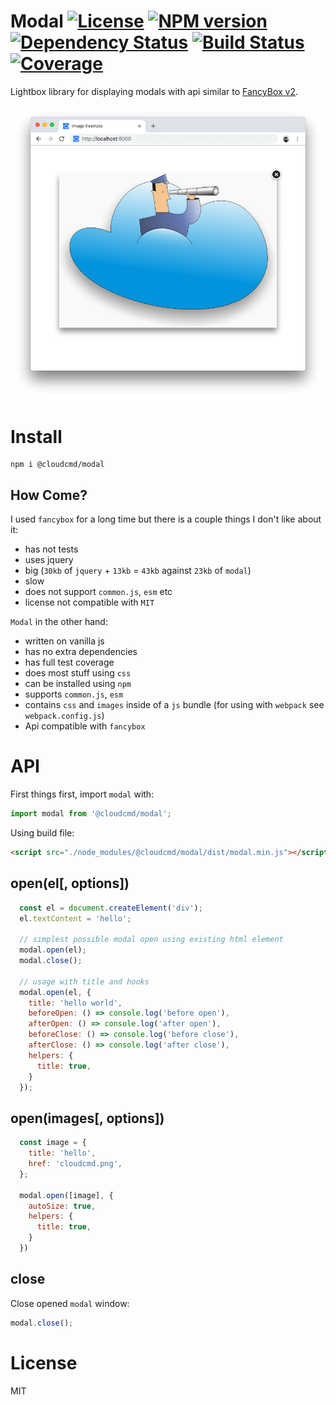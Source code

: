 # Modal [![License][LicenseIMGURL]][LicenseURL] [![NPM version][NPMIMGURL]][NPMURL] [![Dependency Status][DependencyStatusIMGURL]][DependencyStatusURL] [![Build Status][BuildStatusIMGURL]][BuildStatusURL] [![Coverage][CoverageIMGURL]][CoverageURL]

Lightbox library for displaying modals with api similar to [FancyBox v2](http://fancyapps.com/fancybox/).

![Modal](https://raw.githubusercontent.com/cloudcmd/modal/master/screen/modal.png "modal")

# Install

```
npm i @cloudcmd/modal
```

## How Come?

I used `fancybox` for a long time but there is a couple things I don't like about it:

- has not tests
- uses jquery
- big (`30kb` of `jquery` + `13kb` = `43kb` against `23kb` of `modal`)
- slow
- does not support `common.js`, `esm` etc
- license not compatible with `MIT`

`Modal` in the other hand:

- written on vanilla js
- has no extra dependencies
- has full test coverage
- does most stuff using `css`
- can be installed using `npm`
- supports `common.js`, `esm`
- contains `css` and `images` inside of a `js` bundle (for using with `webpack` see `webpack.config.js`)
- Api compatible with `fancybox`

# API

First things first, import `modal` with:

```js
import modal from '@cloudcmd/modal';
```

Using build file:

```html
<script src="./node_modules/@cloudcmd/modal/dist/modal.min.js"></script>
```

## open(el[, options])

```js
  const el = document.createElement('div');
  el.textContent = 'hello';
  
  // simplest possible modal open using existing html element
  modal.open(el);
  modal.close();
  
  // usage with title and hooks
  modal.open(el, {
    title: 'hello world',
    beforeOpen: () => console.log('before open'),
    afterOpen: () => console.log('after open'),
    beforeClose: () => console.log('before close'),
    afterClose: () => console.log('after close'),
    helpers: {
      title: true,
    }
  });
```

## open(images[, options])

```js
  const image = {
    title: 'hello',
    href: 'cloudcmd.png',
  };
  
  modal.open([image], {
    autoSize: true,
    helpers: {
      title: true,
    }
  })
```

## close

Close opened `modal` window:

```js
modal.close();
```

# License
MIT

[NPMIMGURL]:                https://img.shields.io/npm/v/@cloudcmd/modal.svg?style=flat&longCache=true
[BuildStatusIMGURL]:        https://img.shields.io/travis/cloudcmd/modal/master.svg?style=flat&longCache=true
[DependencyStatusIMGURL]:   https://img.shields.io/david/cloudcmd/modal.svg?style=flat&longCache=true
[LicenseIMGURL]:            https://img.shields.io/badge/license-MIT-317BF9.svg?style=flat&longCache=true

[NPMURL]:                   https://npmjs.org/package/@cloudcmd/modal "npm"
[BuildStatusURL]:           https://travis-ci.org/cloudcmd/modal  "Build Status"
[DependencyStatusURL]:      https://david-dm.org/cloudcmd/modal "Dependency Status"
[LicenseURL]:               https://tldrlegal.com/license/mit-license "MIT License"

[CoverageURL]:              https://coveralls.io/github/cloudcmd/modal?branch=master
[CoverageIMGURL]:           https://coveralls.io/repos/cloudcmd/modal/badge.svg?branch=master&service=github

